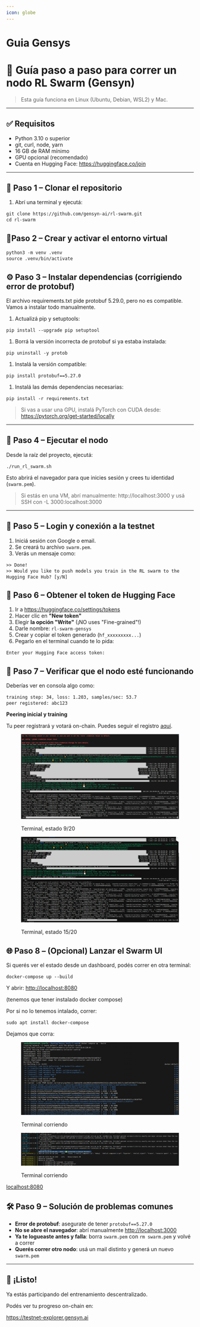 ```yaml
---
icon: globe
---
```


# Guia Gensys

# 🧠 Guía paso a paso para correr un nodo RL Swarm (Gensyn)

> Esta guía funciona en Linux (Ubuntu, Debian, WSL2) y Mac.

---

## ✅ Requisitos

- Python 3.10 o superior
- git, curl, node, yarn
- 16 GB de RAM mínimo
- GPU opcional (recomendado)
- Cuenta en Hugging Face: https://huggingface.co/join

---

## 🧱 Paso 1 – Clonar el repositorio

1. Abrí una terminal y ejecutá:

```
git clone https://github.com/gensyn-ai/rl-swarm.git
cd rl-swarm
```

## 🐍Paso 2 – Crear y activar el entorno virtual

```
python3 -m venv .venv
source .venv/bin/activate
```

## ⚙️ Paso 3 – Instalar dependencias (corrigiendo error de protobuf)

El archivo requirements.txt pide protobuf 5.29.0, pero no es compatible. Vamos a instalar todo manualmente.

1. Actualizá pip y setuptools:

```
pip install --upgrade pip setuptool
```

1. Borrá la versión incorrecta de protobuf si ya estaba instalada:

```
pip uninstall -y protob
```

1. Instalá la versión compatible:

```
pip install protobuf==5.27.0
```

1. Instalá las demás dependencias necesarias:

```
pip install -r requirements.txt
```

> Si vas a usar una GPU, instalá PyTorch con CUDA desde: https://pytorch.org/get-started/locally

---

## 🚀 Paso 4 – Ejecutar el nodo

Desde la raíz del proyecto, ejecutá:

```
./run_rl_swarm.sh
```

Esto abrirá el navegador para que inicies sesión y crees tu identidad (`swarm.pem`).

> Si estás en una VM, abrí manualmente: http://localhost:3000 y usá SSH con -L 3000:localhost:3000

---

## 🔐 Paso 5 – Login y conexión a la testnet

1. Iniciá sesión con Google o email.
2. Se creará tu archivo `swarm.pem`.
3. Verás un mensaje como:

```
>> Done!
>> Would you like to push models you train in the RL swarm to the Hugging Face Hub? [y/N]
```

## 🔗 Paso 6 – Obtener el token de Hugging Face

1. Ir a https://huggingface.co/settings/tokens
2. Hacer clic en **"New token"**
3. Elegir **la opción "Write"** (¡NO uses "Fine-grained"!)
4. Darle nombre: `rl-swarm-gensys`
5. Crear y copiar el token generado (`hf_xxxxxxxxx...`)
6. Pegarlo en el terminal cuando te lo pida:

```
Enter your Hugging Face access token:
```

## 🧠 Paso 7 – Verificar que el nodo esté funcionando

Deberías ver en consola algo como:

```
training step: 34, loss: 1.203, samples/sec: 53.7
peer registered: abc123
```

**Peering inicial y training**

Tu peer registrará y votará on-chain. Puedes seguir el registro [aquí](https://gensyn-testnet.explorer.alchemy.com/).

<figure><img src="../.gitbook/assets/gensyn/image0.png" alt="Terminal, estado 9/20"><figcaption><p>Terminal, estado 9/20</p></figcaption></figure>

<figure><img src="../.gitbook/assets/gensyn/image1.png" alt="Terminal, estado 9/20"><figcaption><p>Terminal, estado 15/20</p></figcaption></figure>

## 🌐 Paso 8 – (Opcional) Lanzar el Swarm UI

Si querés ver el estado desde un dashboard, podés correr en otra terminal:

```
docker-compose up --build
```

Y abrir: [http://localhost:8080](http://localhost:8080/)

(tenemos que tener instalado docker compose)

Por si no lo tenemos intalado, correr:

```
sudo apt install docker-compose
```

Dejamos que corra:

<figure><img src="../.gitbook/assets/gensyn/image2.png" alt="Terminal corriendo"><figcaption><p>Terminal corriendo</p></figcaption></figure>

<figure><img src="../.gitbook/assets/gensyn/image3.png" alt="Terminal corriendo"><figcaption><p>Terminal corriendo</p></figcaption></figure>

[localhost:8080](http://localhost:8080)

## 🛠 Paso 9 – Solución de problemas comunes

- **Error de protobuf**: asegurate de tener `protobuf==5.27.0`
- **No se abre el navegador**: abrí manualmente [http://localhost:3000](http://localhost:3000/)
- **Ya te logueaste antes y falla**: borra `swarm.pem` con `rm swarm.pem` y volvé a correr
- **Querés correr otro nodo**: usá un mail distinto y generá un nuevo `swarm.pem`

---

## 🎉 ¡Listo!

Ya estás participando del entrenamiento descentralizado.

Podés ver tu progreso on-chain en:

https://testnet-explorer.gensyn.ai
